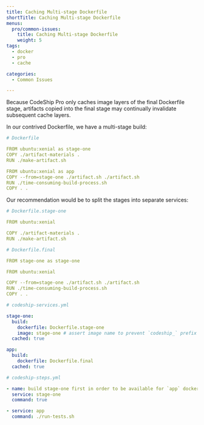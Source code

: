 ```yaml
---
title: Caching Multi-stage Dockerfile
shortTitle: Caching Multi-stage Dockerfile
menus:
  pro/common-issues:
    title: Caching Multi-stage Dockerfile
    weight: 5
tags:
  - docker
  - pro
  - cache

categories:
  - Common Issues

---
```


Because CodeShip Pro only caches image layers of the final Dockerfile stage, artifacts copied into the final stage may continually invalidate subsequent cache layers.

In our contrived Dockerfile, we have a multi-stage build:

```yaml
# Dockerfile

FROM ubuntu:xenial as stage-one
COPY ./artifact-materials .
RUN ./make-artifact.sh

FROM ubuntu:xenial as app
COPY --from=stage-one ./artifact.sh ./artifact.sh
RUN ./time-consuming-build-process.sh
COPY . .
```

Our recommendation would be to split the stages into separate services:

```yaml
# Dockerfile.stage-one

FROM ubuntu:xenial

COPY ./artifact-materials .
RUN ./make-artifact.sh
```

```yaml
# Dockerfile.final

FROM stage-one as stage-one

FROM ubuntu:xenial

COPY --from=stage-one ./artifact.sh ./artifact.sh
RUN ./time-consuming-build-process.sh
COPY . .
```

```yaml
# codeship-services.yml

stage-one:
  build:
    dockerfile: Dockerfile.stage-one
    image: stage-one # assert image name to prevent `codeship_` prefix from being applied
  cached: true

app:
  build:
    dockerfile: Dockerfile.final
  cached: true
```

```yaml
# codeship-steps.yml

- name: build stage-one first in order to be available for `app` docker build
  service: stage-one
  command: true

- service: app
  command: ./run-tests.sh
```

<br />
